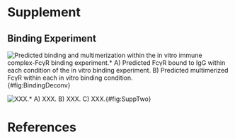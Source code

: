 # Supplement

## Binding Experiment

![**Predicted binding and multimerization within the *in vitro* immune complex-FcγR binding experiment.*** A) Predicted FcγR bound to IgG within each condition of the *in vitro* binding experiment. B) Predicted multimerized FcγR within each *in vitro* binding condition.](./Figures/FigureS1.svg){#fig:BindingDeconv}

![**XXX.*** A) XXX. B) XXX. C) XXX.](./Figures/FigureS2.svg){#fig:SuppTwo}

# References
